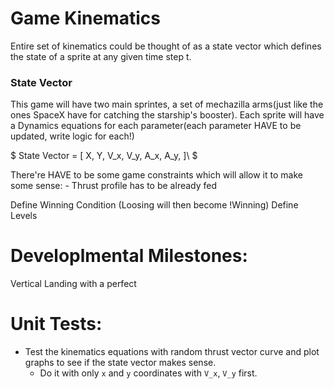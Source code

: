 # Game Kinematics
Entire set of kinematics could be thought of as a state vector which defines the state of a sprite at any given time step t.

### State Vector
This game will have two main sprintes, a set of mechazilla arms(just like the ones SpaceX have for catching the starship's booster). Each sprite will have a 
Dynamics equations for each parameter(each parameter HAVE to be updated, write logic for each!)

$
State Vector = [
                X, Y, V_x, V_y, A_x, A_y,
            ]\\
$

There're HAVE to be some game constraints which will allow it to make some sense:
    - Thrust profile has to be already fed

Define Winning Condition	(Loosing will then become !Winning)
Define Levels	


# Developlmental Milestones:
Vertical Landing with a perfect 

# Unit Tests:
- Test the kinematics equations with random thrust vector curve and plot graphs to see if the state vector makes sense.
    - Do it with only `x` and `y` coordinates with `V_x`, `V_y` first.
